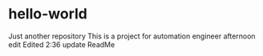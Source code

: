 # hello-world
Just another repository
This is a project for automation engineer
afternoon edit
Edited 2:36 update ReadMe


